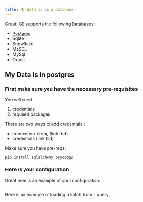 ```yaml
---
title: My data is in a database
---
```


Great! GE supports the following Databases:
- [Postgres](#my-data-is-in-postgres)
- Sqlite
- Snowflake
- MsSQL
- MySql
- Oracle


## My Data is in postgres

### First make sure you have the necessary pre-requisites

You will need
1. credentials
2. required packages

There are two ways to add credentials :
- connection_string (link tbd)
- credentials (link tbd)

Make sure you have pre-reqs:
```console
pip install sqlalchemy psycopg2
```

### Here is your configuration

Great here is an example of your configuration:

```python file=../../../../integration/code/query_postgres_runtime_data_connector.py#L19-L33
```

Here is an example of loading a batch from a query.

```python file=../../../../integration/code/query_postgres_runtime_data_connector.py#L38-L44
```
